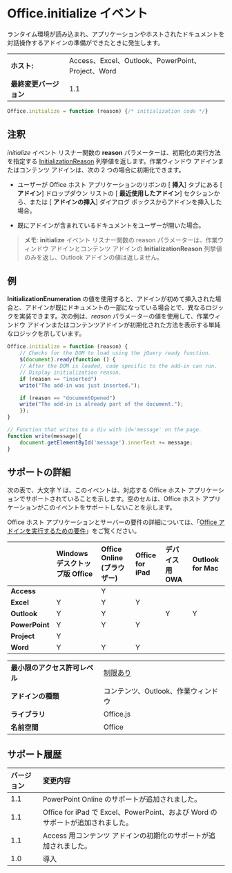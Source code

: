 
# <a name="office.initialize-event"></a>Office.initialize イベント
ランタイム環境が読み込まれ、アプリケーションやホストされたドキュメントを対話操作するアドインの準備ができたときに発生します。 

|||
|:-----|:-----|
|**ホスト:**|Access、Excel、Outlook、PowerPoint、Project、Word|
|**最終変更バージョン**|1.1|

```js
Office.initialize = function (reason) {/* initialization code */}
```


## <a name="remarks"></a>注釈

_initialize_ イベント リスナー関数の **reason** パラメーターは、初期化の実行方法を指定する [InitializationReason](../../reference/shared/initializationreason-enumeration.md) 列挙値を返します。作業ウィンドウ アドインまたはコンテンツ アドインは、次の 2 つの場合に初期化できます。


- ユーザーが Office ホスト アプリケーションのリボンの [ **挿入**] タブにある [ **アドイン**] ドロップダウン リストの [ **最近使用したアドイン**] セクションから、または [ **アドインの挿入**] ダイアログ ボックスからアドインを挿入した場合。
    
- 既にアドインが含まれているドキュメントをユーザーが開いた場合。
    

 >**メモ**: **initialize** イベント リスナー関数の reason パラメーターは、作業ウィンドウ アドインとコンテンツ アドインの **InitializationReason** 列挙値のみを返し、Outlook アドインの値は返しません。


## <a name="example"></a>例

**InitializationEnumeration** の値を使用すると、アドインが初めて挿入された場合と、アドインが既にドキュメントの一部になっている場合とで、異なるロジックを実装できます。次の例は、_reason_ パラメーターの値を使用して、作業ウィンドウ アドインまたはコンテンツアドインが初期化された方法を表示する単純なロジックを示しています。


```js
Office.initialize = function (reason) {
    // Checks for the DOM to load using the jQuery ready function.
    $(document).ready(function () {
    // After the DOM is loaded, code specific to the add-in can run.
    // Display initialization reason.
    if (reason == "inserted")
    write("The add-in was just inserted.");

    if (reason == "documentOpened")
    write("The add-in is already part of the document.");
    });
}

// Function that writes to a div with id='message' on the page.
function write(message){
    document.getElementById('message').innerText += message; 
}
```




## <a name="support-details"></a>サポートの詳細


次の表で、大文字 Y は、このイベントは、対応する Office ホスト アプリケーションでサポートされていることを示します。空のセルは、Office ホスト アプリケーションがこのイベントをサポートしないことを示します。

Office ホスト アプリケーションとサーバーの要件の詳細については、「[Office アドインを実行するための要件](../../docs/overview/requirements-for-running-office-add-ins.md)」をご覧ください。


||**Windows デスクトップ版 Office**|**Office Online (ブラウザー)**|**Office for iPad**|**デバイス用 OWA**|**Outlook for Mac**|
|:-----|:-----|:-----|:-----|:-----|:-----|
|**Access**||Y||||
|**Excel**|Y|Y|Y|||
|**Outlook**|Y|Y||Y|Y|
|**PowerPoint**|Y|Y|Y|||
|**Project**|Y|||||
|**Word**|Y|Y|Y|||

|||
|:-----|:-----|
|**最小限のアクセス許可レベル**|[制限あり](../../docs/develop/requesting-permissions-for-api-use-in-content-and-task-pane-add-ins.md)|
|**アドインの種類**|コンテンツ、Outlook、作業ウィンドウ|
|**ライブラリ**|Office.js|
|**名前空間**|Office|

## <a name="support-history"></a>サポート履歴




|**バージョン**|**変更内容**|
|:-----|:-----|
|1.1|PowerPoint Online のサポートが追加されました。|
|1.1|Office for iPad で Excel、PowerPoint、および Word のサポートが追加されました。|
|1.1|Access 用コンテンツ アドインの初期化のサポートが追加されました。|
|1.0|導入|

